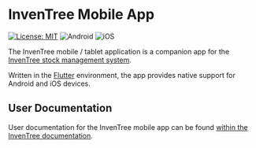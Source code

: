 # InvenTree Mobile App

[![License: MIT](https://img.shields.io/badge/License-MIT-yellow.svg)](https://opensource.org/licenses/MIT)
![Android](https://github.com/inventree/inventree-app/actions/workflows/android.yaml/badge.svg)
![iOS](https://github.com/inventree/inventree-app/actions/workflows/ios.yaml/badge.svg)

The InvenTree mobile / tablet application is a companion app for the [InvenTree stock management system](https://github.com/inventree/InvenTree).

Written in the [Flutter](https://flutter.dev/) environment, the app provides native support for Android and iOS devices.

## User Documentation

User documentation for the InvenTree mobile app can be found [within the InvenTree documentation](https://inventree.readthedocs.io/en/latest/app/app/).
